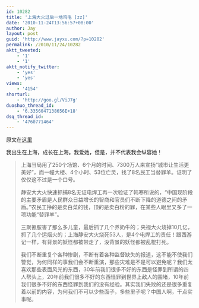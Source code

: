 ```yaml
---
id: 10282
title: '上海大火过后一地鸡毛 [zz]'
date: '2010-11-24T13:56:57+08:00'
author: Jay
layout: post
guid: 'http://www.jayxu.com/?p=10282'
permalink: /2010/11/24/10282
aktt_tweeted:
    - '1'
    - '1'
aktt_notify_twitter:
    - 'yes'
    - 'yes'
views:
    - '4154'
shorturl:
    - 'http://goo.gl/ViJ7g'
duoshuo_thread_id:
    - '6.3356047138656E+18'
dsq_thread_id:
    - '4760771464'
---
```


原文在<a href="http://blog.sina.com.cn/s/blog_4c9bbc770100nuqf.html" target="_blank">这里</a>

我出生在上海，成长在上海。我爱她，但是，并不代表我会纵容她！
<blockquote>上海当局用了250个场馆、6个月的时间、7300万人来宣扬“城市让生活更美好”，而一幢大楼、4个小时、53位亡灵，找了8名民工当替罪羊。证明了仅仅这不过是一个口号。

静安大大火快速抓捕8名无证电焊工再一次验证了韩寒所说的，“中国现阶段的主要矛盾是人民群众日益增长的智商和官员们不断下降的道德之间的矛盾。”农民工挣的是卖白菜的钱，顶的是卖白粉的罪，在某些人眼里又多了一项功能“替罪羊”。

三聚氰胺害了那么多儿童，最后抓了几个养奶牛的；央视大火烧掉10几亿，抓了几个运烟火的；上海静安大火烧死53人，是4个电焊工的责任！跟西游记一样，有背景的妖怪都被带走了，没背景的妖怪都被乱棍打死。

我们不断重复个各种惨剧，不断有着各种监督缺失的报道，这不能不使我们警觉，为何同样的事我们会不断重演，那些灾难是不是可以避免呢？我们太喜欢那些表面风光的东西，30年前我们很多不好的东西是怪罪到所谓的四人帮头上，20年前我们很多不好的东西怪罪到世界上敌人的围堵，10年前我们很多不好的东西怪罪到我们的没有经验。其实我们失败的还是很多重复着以前的内容，为何我们不可以少些面子，多些里子呢？中国人啊，干点实事呢。</blockquote>